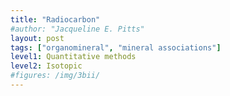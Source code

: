 ```yaml
---
title: "Radiocarbon"
#author: "Jacqueline E. Pitts"
layout: post
tags: ["organomineral", "mineral associations"]
level1: Quantitative methods
level2: Isotopic
#figures: /img/3bii/
---
```




